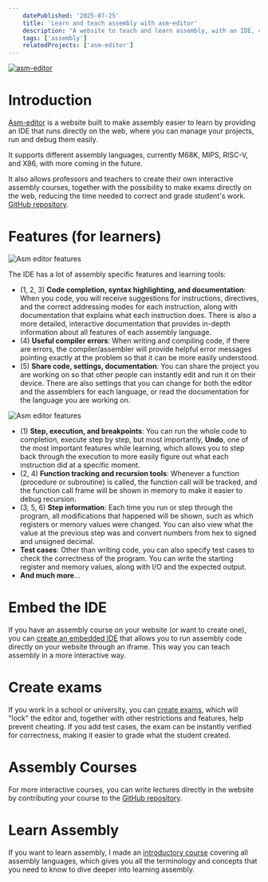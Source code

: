 ```yaml
---
    datePublished: '2025-07-25'
    title: 'Learn and teach assembly with asm-editor'
    description: "A website to teach and learn assembly, with an IDE, courses and exams, all in one app."
    tags: ['assembly']
    relatedProjects: ['asm-editor']
---
```


<a href="https://asm-editor.specy.app" style="cursor: pointer;" target="_blank">

![asm-editor](/images/blog/asm-editor/asm-editor.webp)

</a>

# Introduction

[Asm-editor](https://asm-editor.specy.app) is a website built to make assembly easier to learn by providing an IDE that runs directly on the web, where you can manage your projects, run and debug them easily.

It supports different assembly languages, currently M68K, MIPS, RISC-V, and X86, with more coming in the future. 

It also allows professors and teachers to create their own interactive assembly courses, together with the possibility to make exams directly on the web, reducing the time needed to correct and grade student's work. [GitHub repository](https://github.com/Specy/asm-editor).

# Features (for learners)

![Asm editor features](/images/blog/asm-editor/asm-editor-features-1.webp)

The IDE has a lot of assembly specific features and learning tools:


- (1, 2, 3) **Code completion, syntax highlighting, and documentation**: When you code, you will receive suggestions for instructions, directives, and the correct addressing modes for each instruction, along with documentation that explains what each instruction does. There is also a more detailed, interactive documentation that provides in-depth information about all features of each assembly language.
- (4) **Useful compiler errors**: When writing and compiling code, if there are errors, the compiler/assembler will provide helpful error messages pointing exactly at the problem so that it can be more easily understood.
- (5) **Share code, settings, documentation**: You can share the project you are working on so that other people can instantly edit and run it on their device. There are also settings that you can change for both the editor and the assemblers for each language, or read the documentation for the language you are working on.

![Asm editor features](/images/blog/asm-editor/asm-editor-features-2.webp)

- (1) **Step, execution, and breakpoints**: You can run the whole code to completion, execute step by step, but most importantly, **Undo**, one of the most important features while learning, which allows you to step back through the execution to more easily figure out what each instruction did at a specific moment. 
- (2, 4) **Function tracking and recursion tools**: Whenever a function (procedure or subroutine) is called, the function call will be tracked, and the function call frame will be shown in memory to make it easier to debug recursion.
- (3, 5, 6) **Step information**: Each time you run or step through the program, all modifications that happened will be shown, such as which registers or memory values were changed. You can also view what the value at the previous step was and convert numbers from hex to signed and unsigned decimal.
- **Test cases**: Other than writing code, you can also specify test cases to check the correctness of the program. You can write the starting register and memory values, along with I/O and the expected output.
- **And much more**...

# Embed the IDE

If you have an assembly course on your website (or want to create one), you can [create an embedded IDE](https://asm-editor.specy.app/embed) that allows you to run assembly code directly on your website through an iframe. This way you can teach assembly in a more interactive way.

# Create exams 
If you work in a school or university, you can [create exams](https://asm-editor.specy.app/exam), which will "lock" the editor and, together with other restrictions and features, help prevent cheating. If you add test cases, the exam can be instantly verified for correctness, making it easier to grade what the student created.

# Assembly Courses

For more interactive courses, you can write lectures directly in the website by contributing your course to the [GitHub repository](https://github.com/Specy/asm-editor).

# Learn Assembly

If you want to learn assembly, I made an [introductory course](https://asm-editor.specy.app/learn/courses/assembly-basics) covering all assembly languages, which gives you all the terminology and concepts that you need to know to dive deeper into learning assembly.